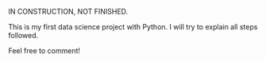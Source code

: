 IN CONSTRUCTION, NOT FINISHED.

This is my first data science project with Python. I will try to explain all steps followed.

Feel free to comment!